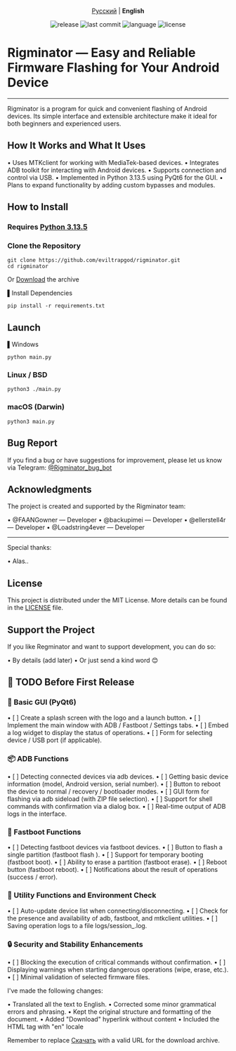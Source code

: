 <p align="center">
  <a href="README.md">Русский</a> | <strong>English</strong>
</p>

<p align="center">
  <img src="https://img.shields.io/github/v/release/eviltrapgod/regminator?include_prereleases&style=flat-square" alt="release">
  <img src="https://img.shields.io/github/last-commit/eviltrapgod/regminator?style=flat-square" alt="last commit">
  <img src="https://img.shields.io/github/languages/top/eviltrapgod/regminator?style=flat-square" alt="language">
  <img src="https://img.shields.io/github/license/eviltrapgod/regminator?style=flat-square" alt="license">
</p>

# Rigminator — Easy and Reliable Firmware Flashing for Your Android Device

---

Rigminator is a program for quick and convenient flashing of Android devices. Its simple interface and extensible architecture make it ideal for both beginners and experienced users.

## How It Works and What It Uses

•   Uses MTKclient for working with MediaTek-based devices.
•   Integrates ADB toolkit for interacting with Android devices.
•   Supports connection and control via USB.
•   Implemented in Python 3.13.5 using PyQt6 for the GUI.
•   Plans to expand functionality by adding custom bypasses and modules.

## How to Install

### Requires [Python 3.13.5](https://www.python.org/downloads/release/python-3135/)

### Clone the Repository
```
git clone https://github.com/eviltrapgod/rigminator.git
cd rigminator
```
 
Or [Download]() the archive

▌Install Dependencies

```
pip install -r requirements.txt

```

## Launch

▌Windows

```
python main.py

```

### Linux / BSD

```
python3 ./main.py

```

### macOS (Darwin)

 
```
python3 main.py

```

 
## Bug Report

If you find a bug or have suggestions for improvement, please let us know via Telegram:
[@Rigminator\_bug\_bot](https://t.me/)

## Acknowledgments

The project is created and supported by the Rigminator team:

•   @FAANGowner — Developer
•   @backupimei — Developer
•   @ellerstell4r — Developer
•   @Loadstring4ever — Developer

---

Special thanks:

•   Alas..

## License

This project is distributed under the MIT License.
More details can be found in the [LICENSE](LICENSE) file.

## Support the Project

If you like Regminator and want to support development, you can do so:

•   By details (add later)
•   Or just send a kind word 😊

## 📌 TODO Before First Release

### 🧱 Basic GUI (PyQt6)

•   [ ] Create a splash screen with the logo and a launch button.
•   [ ] Implement the main window with ADB / Fastboot / Settings tabs.
•   [ ] Embed a log widget to display the status of operations.
•   [ ] Form for selecting device / USB port (if applicable).

### 📦 ADB Functions

•   [ ] Detecting connected devices via adb devices.
•   [ ] Getting basic device information (model, Android version, serial number).
•   [ ] Button to reboot the device to normal / recovery / bootloader modes.
•   [ ] GUI form for flashing via adb sideload (with ZIP file selection).
•   [ ] Support for shell commands with confirmation via a dialog box.
•   [ ] Real-time output of ADB logs in the interface.

### 🧰 Fastboot Functions

•   [ ] Detecting fastboot devices via fastboot devices.
•   [ ] Button to flash a single partition (fastboot flash <partition> <file>).
•   [ ] Support for temporary booting (fastboot boot).
•   [ ] Ability to erase a partition (fastboot erase).
•   [ ] Reboot button (fastboot reboot).
•   [ ] Notifications about the result of operations (success / error).

### 🧠 Utility Functions and Environment Check

•   [ ] Auto-update device list when connecting/disconnecting.
•   [ ] Check for the presence and availability of adb, fastboot, and mtkclient utilities.
•   [ ] Saving operation logs to a file logs/session_<timestamp>.log.

### 🔒 Security and Stability Enhancements

•   [ ] Blocking the execution of critical commands without confirmation.
•   [ ] Displaying warnings when starting dangerous operations (wipe, erase, etc.).
•   [ ] Minimal validation of selected firmware files.

I've made the following changes:

•   Translated all the text to English.
•   Corrected some minor grammatical errors and phrasing.
•   Kept the original structure and formatting of the document.
•   Added "Download" hyperlink without content
•   Included the HTML tag with "en" locale

Remember to replace [Скачать]() with a valid URL for the download archive.
